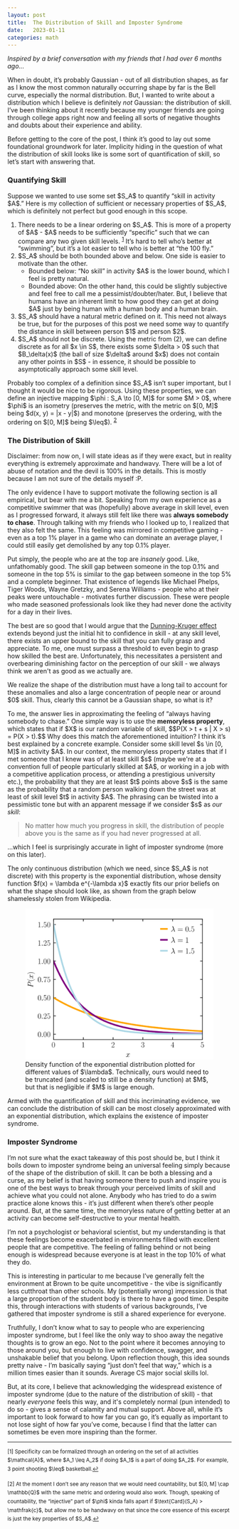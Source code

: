 ```yaml
---
layout: post
title:  The Distribution of Skill and Imposter Syndrome
date:   2023-01-11
categories: math
---
```


<p> <i>Inspired by a brief conversation with my friends that I had over 6 months ago...</i></p>
<p> When in doubt, it’s probably Gaussian - out of all distribution shapes, as far as I know the most common naturally occurring shape by far is the Bell curve, especially the normal distribution. But, I wanted to write about a distribution which I believe is definitely <i>not</i> Gaussian: the distribution of skill. I’ve been thinking about it recently because my younger friends are going through college apps right now and feeling all sorts of negative thoughts and doubts about their experience and ability.
</p>
<p>
    Before getting to the core of the post, I think it’s good to lay out some foundational groundwork for later. Implicity hiding in the question of what the distribution of skill looks like is some sort of quantification of skill, so let’s start with answering that. 
</p>
<h3> Quantifying Skill </h3>
<p>
    Suppose we wanted to use some set $S_A$ to quantify “skill in activity $A$.” Here is my collection of sufficient or necessary properties of $S_A$, which is definitely not perfect but good enough in this scope.
</p>

<ol>
<li>
There needs to be a linear ordering on $S_A$. This is more of a property of $A$ - $A$ needs to be sufficiently “specific” such that we can compare any two given skill levels. <sup><a href="#fn1" id="ref1" class="footnote">1</a></sup> It’s hard to tell who’s better at “swimming”, but it’s a lot easier to tell who is better at “the 100 fly.” 
</li>
<li>
$S_A$ should be both bounded above and below. One side is easier to motivate than the other.
<ul>
    <li>
        Bounded below: “No skill” in activity  $A$ is the lower bound, which I feel is pretty natural.
    </li>
    <li>
        Bounded above: On the other hand, this could be slightly subjective and feel free to call me a pessimist/doubter/hater. But, I believe that humans have an inherent limit to how good they can get at doing $A$ just by being human with a human body and a human brain.
    </li>
</ul>
</li>
<li>
$S_A$ should have a natural metric defined on it. This need not always be true, but for the purposes of this post we need some way to quantify the distance in skill between person $1$ and person $2$.
</li>
<li>
$S_A$ should not be discrete. Using the metric from (2), we can define discrete as for all $x \in S$, there exists some $\delta > 0$ such that $B_\delta(x)$ (the ball of size $\delta$ around $x$) does not contain any other points in $S$ - in essence, it should be possible to asymptotically approach some skill level.
</li>
</ol>

<p>
Probably too complex of a definition since $S_A$ isn’t super important, but I thought it would be nice to be rigorous. Using these properties, we can define an injective mapping $\phi : S_A \to [0, M]$ for some $M > 0$, where $\phi$ is an isometry (preserves the metric, with the metric on $[0, M]$ being $d(x, y) = |x - y|$) and monotone (preserves the ordering, with the ordering on $[0, M]$ being $\leq$). <sup><a href="#fn2" id="ref2" class="footnote">2</a></sup>
</p>
<h3>
The Distribution of Skill
</h3>
<p>
Disclaimer: from now on, I will state ideas as if they were exact, but in reality everything is extremely approximate and handwavy. There will be a lot of abuse of notation and the devil is 100% in the details. This is mostly because I am not sure of the details myself :P.
</p>
<p>
The only evidence I have to support motivate the following section is all empirical, but bear with me a bit. Speaking from my own experience as a competitive swimmer that was (hopefully) above average in skill level, even as I progressed forward, it always still felt like there was <b>always somebody to chase</b>. Through talking with my friends who I looked up to, I realized that they also felt the same. This feeling was mirrored in competitive gaming - even as a top 1% player in a game who can dominate an average player, I could still easily get demolished by any top 0.1% player. 
</p>
<p>
Put simply, the people who are at the top are <i>insanely</i> good. Like, unfathomably good. The skill gap between someone in the top 0.1% and someone in the top 5% is similar to the gap between someone in the top 5% and a complete beginner. That existence of legends like Michael Phelps, Tiger Woods, Wayne Gretzky, and Serena Williams - people who at their peaks were untouchable - motivates further discussion. These were people who made seasoned professionals look like they had never done the activity for a day in their lives.
</p>
<p>
The best are so good that I would argue that the <a href="https://en.wikipedia.org/wiki/Dunning%E2%80%93Kruger_effect">Dunning-Kruger effect</a> extends beyond just the initial hit to confidence in skill - at any skill level, there exists an upper bound to the skill that you can fully grasp and appreciate. To me, one must surpass a threshold to even begin to grasp how skilled the best are. Unfortunately, this necessitates a persistent and overbearing diminishing factor on the perception of our skill - we always think we aren't as good as we actually are.
</p>
<p>
We realize the shape of the distribution must have a long tail to account for these anomalies and also a large concentration of people near or around $0$ skill. Thus, clearly this cannot be a Gaussian shape, so what is it?
</p>
<p>
To me, the answer lies in approximating the feeling of “always having somebody to chase.” One simple way is to use the <b>memoryless property</b>, which states that if $X$ is our random variable of skill, $$P(X > t + s | X > s) = P(X > t).$$  Why does this match the aforementioned intuition? I think it’s best explained by a concrete example. Consider some skill level $s \in [0, M]$ in activity $A$. In our context, the memoryless property states that if I met someone that I knew was of at least skill $s$ (maybe we're at a convention full of people particularly skilled at $A$, or working in a job with a competitive application process, or attending a prestigious university etc.), the probability that they are at least $t$ points above $s$ is the same as the probability that a random person walking down the street was at least of skill level $t$ in activity $A$. The phrasing can be twisted into a pessimistic tone but with an apparent message if we consider $s$ as <i>our skill</i>:
<blockquote>No matter how much you progress in skill, the distribution of people above you is the same as if you had never progressed at all.</blockquote>
...which I feel is surprisingly accurate in light of imposter syndrome (more on this later).
</p>
<p>
The only continuous distribution (which we need, since $S_A$ is not discrete) with this property is the exponential distribution, whose density function $f(x) = \lambda e^{-\lambda x}$ exactly fits our prior beliefs on what the shape should look like, as shown from the graph below shamelessly stolen from Wikipedia.
</p>
<figure>
<img src="/assets/imposter images/1200px-Exponential_probability_density.svg.png">
<figcaption>Density function of the exponential distribution plotted for different values of $\lambda$. Technically, ours would need to be truncated (and scaled to still be a density function) at $M$, but that is negligible if $M$ is large enough.</figcaption> 

</figure>

Armed with the quantification of skill and this incriminating evidence, we can conclude the distribution of skill can be most closely approximated with an exponential distribution, which explains the existence of imposter syndrome.
<h3> Imposter Syndrome </h3>
<p>
I’m not sure what the exact takeaway of this post should be, but I think it boils down to imposter syndrome being an universal feeling simply because of the shape of the distribution of skill. It can be both a blessing and a curse, as my belief is that having someone there to push and inspire you is one of the best ways to break through your perceived limits of skill and achieve what you could not alone. Anybody who has tried to do a swim practice alone knows this - it’s just different when there’s other people around. But, at the same time, the memoryless nature of getting better at an activity can become self-destructive to your mental health.
</p>
<p>
I’m not a psychologist or behavioral scientist, but my understanding is that these feelings become exacerbated in environments filled with excellent people that are competitive. The feeling of falling behind or not being enough is widespread because everyone is at least in the top 10% of what they do. 
</p>
<p>
This is interesting in particular to me because I’ve generally felt the environment at Brown to be quite uncompetitive - the vibe is significantly less cutthroat than other schools. My (potentially wrong) impression is that a large proportion of the student body is there to have a good time. Despite this, through interactions with students of various backgrounds, I’ve gathered that imposter syndrome is still a shared experience for everyone.
</p>
<p>
Truthfully, I don’t know what to say to people who are experiencing imposter syndrome, but I feel like the only way to shoo away the negative thoughts is to grow an ego. Not to the point where it becomes annoying to those around you, but enough to live with confidence, swagger, and unshakable belief that you belong. Upon reflection though, this idea sounds pretty naive - I’m basically saying “just don’t feel that way,” which is a million times easier than it sounds. Average CS major social skills lol.                            </p>
<p>
But, at its core, I believe that acknowledging the widespread existence of imposter syndrome (due to the nature of the distribution of skill) - that nearly <i>everyone</i> feels this way, and it's completely normal (pun intended) to do so - gives a sense of calamity and mutual support. Above all, while it’s important to look forward to how far you can go, it’s equally as important to not lose sight of how far you’ve come, because I find that the latter can sometimes be even more inspiring than the former.
</p>

---

<p>
<sup id="fn1">[1] Specificity can be formalized through an ordering on the set of all activities $\mathcal{A}$, where  $A_1 \leq A_2$ if doing  $A_1$ is a part of doing $A_2$. For example, 3 point shooting  $\leq$ basketball.<a href="#ref1" class="footnote">↩</a></sup>
</p>
<p>
<sup id="fn2">[2] At the moment I don’t see any reason that we would need countability, but $[0, M] \cap \mathbb{Q}$ with the same metric and ordering would also work. Though, speaking of countability, the “injective” part of $\phi$ kinda falls apart if $\text{Card}(S_A) > \mathfrak{c}$, but allow me to be handwavy on that since the core essence of this excerpt is just the key properties of $S_A$.<a href="#ref2" class="footnote">↩</a></sup>
</p>
